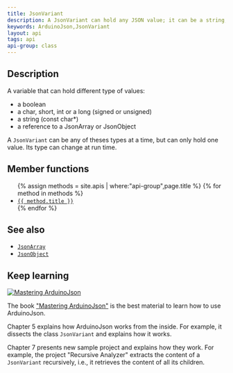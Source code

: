 ```yaml
---
title: JsonVariant
description: A JsonVariant can hold any JSON value; it can be a string, a number, a boolean, an array or an object.
keywords: ArduinoJson,JsonVariant
layout: api
tags: api
api-group: class
---
```


## Description

A variable that can hold different type of values:

* a boolean
* a char, short, int or a long (signed or unsigned)
* a string (const char*)
* a reference to a JsonArray or JsonObject

A `JsonVariant` can be any of theses types at a time, but can only hold one value.
Its type can change at run time.

## Member functions

<ul>
{% assign methods = site.apis | where:"api-group",page.title %}
{% for method in methods %}
  <li><a href="{{ site.baseurl }}{{ method.url }}"><code>{{ method.title }}</code></a></li>
{% endfor %}
</ul>

## See also

* [`JsonArray`]({{site.baseurl}}/api/jsonarray/)
* [`JsonObject`]({{site.baseurl}}/api/jsonobject/)

## Keep learning

<a href="https://leanpub.com/arduinojson/"><img src="{{site.baseurl}}/images/cover200.png" class="float-right" alt="Mastering ArduinoJson"></a>

The book ["Mastering ArduinoJson"](https://leanpub.com/arduinojson/) is the best material to learn how to use ArduinoJson.

Chapter 5 explains how ArduinoJson works from the inside.
For example, it dissects the class `JsonVariant` and explains how it works.

Chapter 7 presents new sample project and explains how they work.
For example, the project "Recursive Analyzer" extracts the content of a `JsonVariant` recursively, i.e., it retrieves the content of all its children.